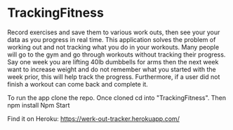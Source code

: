 # TrackingFitness
Record exercises and save them to various work outs, then see your your data as you progress in real time. 
This application solves the problem of working out and not tracking what you do in your workouts. Many people
will go to the gym and go through workouts without tracking their progress. Say one week you are lifting 40lb
dumbbells for arms then the next week want to increase weight and do not remember what you started with the
week prior, this will help track the progress. Furthermore, if a user did not finish a workout can come back
and complete it. 

To run the app clone the repo.
Once cloned cd into "TrackingFitness".
Then npm install
Npm Start






Find it on Heroku: https://werk-out-tracker.herokuapp.com/ 

